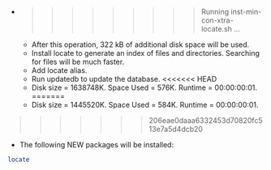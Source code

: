 * >>>>>>>>> Running inst-min-con-xtra-locate.sh ...
  * After this operation, 322 kB of additional disk space will be used.
  * Install locate to generate an index of files and directories. Searching for files will be much faster.
  * Add locate alias.
  * Run updatedb to update the database.
<<<<<<< HEAD
  * Disk size = 1638748K. Space Used = 576K. Runtime = 00:00:00:01.
=======
  * Disk size = 1445520K. Space Used = 584K. Runtime = 00:00:00:01.
>>>>>>> 206eae0daaa6332453d70820fc513e7a5d4dcb20
  * The following NEW packages will be installed:
  ```bash
locate
  ```
